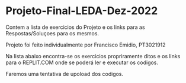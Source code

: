 # Projeto-Final-LEDA-Dez-2022

Contem a lista de exercicios do Projeto e os links para as Respostas/Soluçoes para os mesmos.

Projeto foi feito individualmente por Francisco Emidio, PT3021912

Na lista abaixo encontra-se os exercicios propriramente ditos e os links para o REPLIT.COM onde se poderá ler e executar os codigos.

Faremos uma tentativa de upoload dos codigos.


